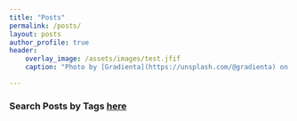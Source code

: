 ```yaml
---
title: "Posts"
permalink: /posts/
layout: posts
author_profile: true
header:
    overlay_image: /assets/images/test.jfif
    caption: "Photo by [Gradienta](https://unsplash.com/@gradienta) on [Unsplash](https://unsplash.com/photos/bKESVqfxass)"

---
```


### Search Posts by <strong><i class="fas fa-fw fa-tags" aria-hidden="true"></i>  Tags [here](/tags)